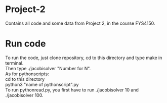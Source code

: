 # Project-2
Contains all code and some data from Project 2, in the course FYS4150. 


# Run code
To run the code, just clone repository, cd to this directory and type make in terminal. <br>
Then type ./jacobisolver "Number for N". <br>
As for pythonscripts:  <br>
cd to this directory <br>
python3 "name of pythonscript".py <br>
To run pythonread.py, you first have to run ./jacobisolver 10 and ./jacobisolver 100. 


